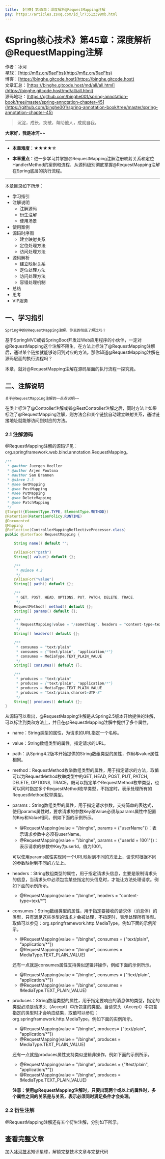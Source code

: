 ```yaml
---
title: 【付费】第45章：深度解析@RequestMapping注解
pay: https://articles.zsxq.com/id_lr7351z398mb.html
---
```


# 《Spring核心技术》第45章：深度解析@RequestMapping注解

作者：冰河
<br/>星球：[http://m6z.cn/6aeFbs](http://m6z.cn/6aeFbs)
<br/>博客：[https://binghe.gitcode.host](https://binghe.gitcode.host)
<br/>文章汇总：[https://binghe.gitcode.host/md/all/all.html](https://binghe.gitcode.host/md/all/all.html)
<br/>源码地址：[https://github.com/binghe001/spring-annotation-book/tree/master/spring-annotation-chapter-45](https://github.com/binghe001/spring-annotation-book/tree/master/spring-annotation-chapter-45)

> 沉淀，成长，突破，帮助他人，成就自我。

**大家好，我是冰河~~**

------

* **本章难度**：★★★★☆

* **本章重点**：进一步学习并掌握@RequestMapping注解注册映射关系和定位HandlerMethod的案例和流程，从源码级别彻底掌握@RequestMapping注解在Spring底层的执行流程。

------

本章目录如下所示：

* 学习指引
* 注解说明
  * 注解源码
  * 衍生注解
  * 使用场景
* 使用案例
* 源码时序图
  * 建立映射关系
  * 定位处理方法
  * 访问处理方法
* 源码解析
  * 建立映射关系
  * 定位处理方法
  * 访问处理方法
  * 容错处理机制
* 总结
* 思考
* VIP服务

## 一、学习指引

`Spring中的@RequestMapping注解，你真的彻底了解过吗？`

基于SpringMVC或者SpringBoot开发过Web应用程序的小伙伴，一定对@RequestMapping这个注解不陌生，在方法上标注了@RequestMapping注解后，通过某个链接就能够访问到对应的方法，那你知道@RequestMapping注解在源码层面的执行流程吗？

本章，就对@RequestMapping注解在源码层面的执行流程一探究竟。

## 二、注解说明

`关于@RequestMapping注解的一点点说明~~`

在类上标注了@Controller注解或者@RestController注解之后，同时方法上如果标注了@RequestMapping注解，则方法会和某个链接自动建立映射关系，通过链接地址就能够访问到对应的方法。

### 2.1 注解源码

@RequestMapping注解的源码详见：org.springframework.web.bind.annotation.RequestMapping。

```java
/**
 * @author Juergen Hoeller
 * @author Arjen Poutsma
 * @author Sam Brannen
 * @since 2.5
 * @see GetMapping
 * @see PostMapping
 * @see PutMapping
 * @see DeleteMapping
 * @see PatchMapping
 */
@Target({ElementType.TYPE, ElementType.METHOD})
@Retention(RetentionPolicy.RUNTIME)
@Documented
@Mapping
@Reflective(ControllerMappingReflectiveProcessor.class)
public @interface RequestMapping {

	String name() default "";

	@AliasFor("path")
	String[] value() default {};

	/**
	 * @since 4.2
	 */
	@AliasFor("value")
	String[] path() default {};

	/**
	 * GET, POST, HEAD, OPTIONS, PUT, PATCH, DELETE, TRACE.
	 */
	RequestMethod[] method() default {};
	String[] params() default {};

	/**
	 * RequestMapping(value = "/something", headers = "content-type=text/*")
	 */
	String[] headers() default {};

	/**
	 * consumes = "text/plain"
	 * consumes = {"text/plain", "application/*"}
	 * consumes = MediaType.TEXT_PLAIN_VALUE
	 */
	String[] consumes() default {};

	/**
	 * produces = "text/plain"
	 * produces = {"text/plain", "application/*"}
	 * produces = MediaType.TEXT_PLAIN_VALUE
	 * produces = "text/plain;charset=UTF-8"
	 */
	String[] produces() default {};
}
```

从源码可以看出，@RequestMapping注解是从Spring2.5版本开始提供的注解，可以标注到类和方法上，并且在@RequestMapping注解中提供了多个属性。

* name：String类型的属性，为请求的URL指定一个名称。

* value：String数组类型的属性，指定请求的URL。

* path：从Spring4.2版本开始提供的String数组类型的属性，作用与value属性相同。

* method：RequestMethod枚举数组类型的属性，用于指定请求的方法，取值可以为RequestMethod枚举类型中的GET, HEAD, POST, PUT, PATCH, DELETE, OPTIONS, TRACE。既可以指定单个RequestMethod枚举类型，也可以同时指定多个RequestMethod枚举类型，不指定时，表示处理所有的RequestMethod枚举类型。

* params：String数组类型的属性，用于指定请求参数，支持简单的表达式，使用params属性时，要求请求的参数Key和Value必须与params属性中配置的Key和Value相同。例如下面的示例所示。

  * @RequestMapping(value = "/binghe", params = {"userName"})：表示请求参数中必须有userName。
  * @RequestMapping(value = "/binghe", params = {"userId = 1001"})：表示请求的参数中Key为userId，值为1001。

  可以使用params属性实现同一个URL映射到不同的方法上，请求时根据不同的参数映射到不同的方法上。

* headers：String数组类型的属性，用于指定请求头信息，主要是限制请求头的信息，当请求头中必须包含某些指定的头信息时，才能让方法处理请求。例如下面的示例所示。

  * @RequestMapping(value = "/binghe", headers = "content-type=text/*")

* consumes：String数组类型的属性，用于指定要接收的请求体（消息体）的类型，只有满足这些类型的请求才会被处理，不指定时，表示处理所有类型。取值可以参见：org.springframework.http.MediaType。例如下面的示例所示。

  * @RequestMapping(value = "/binghe", consumes = {"text/plain", "application/*"})
  * @RequestMapping(value = "/binghe", consumes = MediaType.TEXT_PLAIN_VALUE)

  还有一点就是consumes属性支持类似逻辑非操作，例如下面的示例所示。

  * @RequestMapping(value = "/binghe", consumes = {"!text/plain", "application/*"})
  * @RequestMapping(value = "/binghe", consumes = !MediaType.TEXT_PLAIN_VALUE)

* produces：String数组类型的属性，用于指定要响应的消息体的类型，指定的类型必须是请求头（Accept）中所包含的类型。当请求头（Accept）中包含指定的类型时才会响应结果，取值可以参见：org.springframework.http.MediaType。例如下面的实例所示。

  * @RequestMapping(value = "/binghe", produces= {"text/plain", "application/*"})
  * @RequestMapping(value = "/binghe", produces = MediaType.TEXT_PLAIN_VALUE)

  还有一点就是produces属性支持类似逻辑非操作，例如下面的示例所示。

  * @RequestMapping(value = "/binghe", produces = {"!text/plain", "application/*"})
  * @RequestMapping(value = "/binghe", produces = !MediaType.TEXT_PLAIN_VALUE)

  **注意：使用@RequestMapping注解时，只要出现两个或以上的属性时，多个属性之间的关系是与关系，表示必须同时满足条件才会处理。**

### 2.2 衍生注解

@RequestMapping注解还有五个衍生注解，分别如下所示。

## 查看完整文章

加入[冰河技术](http://m6z.cn/6aeFbs)知识星球，解锁完整技术文章与完整代码